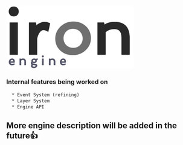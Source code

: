 ![Iron Engine Logo](https://github.com/weidelix/iron/blob/master/res/images/iron_logo.png)

### **Internal features being worked on**
      * Event System (refining)
      * Layer System 
      * Engine API

## More engine description will be added in the future👍
